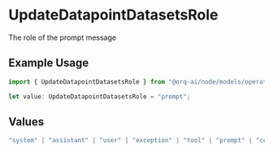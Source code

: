 # UpdateDatapointDatasetsRole

The role of the prompt message

## Example Usage

```typescript
import { UpdateDatapointDatasetsRole } from "@orq-ai/node/models/operations";

let value: UpdateDatapointDatasetsRole = "prompt";
```

## Values

```typescript
"system" | "assistant" | "user" | "exception" | "tool" | "prompt" | "correction" | "expected_output"
```